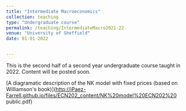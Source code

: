 ```yaml
---
title: "Intermediate Macroeconomics"
collection: teaching
type: "Undergraduate course"
permalink: /teaching/IntermediateMacro2021-22 
venue: "University of Sheffield"
date: 01-01-2022


---
```


This is the second half of a second year undergraduate course taught in 2022. Content will be posted soon.

[A diagramatic description of the NK model with fixed prices (based on Williamson's book)](http://jPaez-Farrell.github.io/files/ECN202_content/NK%20model%20ECN202%20 public.pdf)
